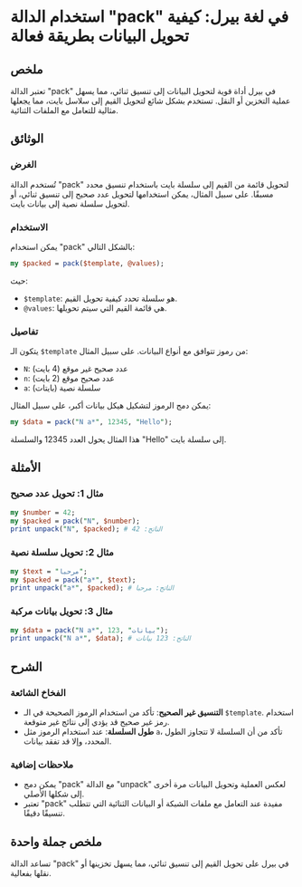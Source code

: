 <!--
Meta Description: # استخدام الدالة "pack" في لغة بيرل: كيفية تحويل البيانات بطريقة فعالة ## ملخص تعتبر الدالة "pack" في بيرل أداة قوية لتحويل البيانات إلى تنسيق ثنائي، ...
Meta Keywords: pack, إلى, تحويل, بايت, سلسلة
-->

# استخدام الدالة "pack" في لغة بيرل: كيفية تحويل البيانات بطريقة فعالة

## ملخص
تعتبر الدالة "pack" في بيرل أداة قوية لتحويل البيانات إلى تنسيق ثنائي، مما يسهل عملية التخزين أو النقل. تستخدم بشكل شائع لتحويل القيم إلى سلاسل بايت، مما يجعلها مثالية للتعامل مع الملفات الثنائية.

## الوثائق
### الغرض
تُستخدم الدالة "pack" لتحويل قائمة من القيم إلى سلسلة بايت باستخدام تنسيق محدد مسبقًا. على سبيل المثال، يمكن استخدامها لتحويل عدد صحيح إلى تنسيق ثنائي، أو لتحويل سلسلة نصية إلى بيانات بايت.

### الاستخدام
يمكن استخدام "pack" بالشكل التالي:
```perl
my $packed = pack($template, @values);
```
حيث:
- `$template`: هو سلسلة تحدد كيفية تحويل القيم.
- `@values`: هي قائمة القيم التي سيتم تحويلها.

### تفاصيل
يتكون الـ `$template` من رموز تتوافق مع أنواع البيانات. على سبيل المثال:
- `N`: عدد صحيح غير موقع (4 بايت)
- `n`: عدد صحيح موقع (2 بايت)
- `a`: سلسلة نصية (بايتات)

يمكن دمج الرموز لتشكيل هيكل بيانات أكبر، على سبيل المثال:
```perl
my $data = pack("N a*", 12345, "Hello");
```
هذا المثال يحول العدد 12345 والسلسلة "Hello" إلى سلسلة بايت.

## الأمثلة
### مثال 1: تحويل عدد صحيح
```perl
my $number = 42;
my $packed = pack("N", $number);
print unpack("N", $packed); # الناتج: 42
```

### مثال 2: تحويل سلسلة نصية
```perl
my $text = "مرحبا";
my $packed = pack("a*", $text);
print unpack("a*", $packed); # الناتج: مرحبا
```

### مثال 3: تحويل بيانات مركبة
```perl
my $data = pack("N a*", 123, "بيانات");
print unpack("N a*", $data); # الناتج: 123 بيانات
```

## الشرح
### الفخاخ الشائعة
- **التنسيق غير الصحيح**: تأكد من استخدام الرموز الصحيحة في الـ `$template`. استخدام رمز غير صحيح قد يؤدي إلى نتائج غير متوقعة.
- **طول السلسلة**: عند استخدام الرموز مثل `a`، تأكد من أن السلسلة لا تتجاوز الطول المحدد، وإلا قد تفقد بيانات.

### ملاحظات إضافية
- يمكن دمج "pack" مع الدالة "unpack" لعكس العملية وتحويل البيانات مرة أخرى إلى شكلها الأصلي.
- تعتبر "pack" مفيدة عند التعامل مع ملفات الشبكة أو البيانات الثنائية التي تتطلب تنسيقًا دقيقًا.

## ملخص جملة واحدة
تساعد الدالة "pack" في بيرل على تحويل القيم إلى تنسيق ثنائي، مما يسهل تخزينها أو نقلها بفعالية.